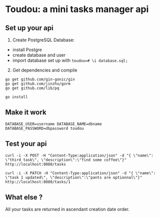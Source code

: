 # Toudou: a mini tasks manager api

## Set up your api

1. Create PostgreSQL Database:
  * install Postgre
  * create database and user
  * import database set up with  `toudou=# \i database.sql; `

2. Get dependencies and compile

```
go get github.com/gin-gonic/gin
go get github.com/jinzhu/gorm
go get github.com/lib/pq

```
```
go install

```

## Make it work

```
DATABASE_USER=username DATABASE_NAME=dbname DATABASE_PASSWORD=dbpassword toudou

```

## Test your api

```
curl -i -X POST -H "Content-Type:application/json" -d "{ \"name\": \"third task\", \"description\":\"find some coffee\"}" http://localhost:8080/tasks

```

```
curl -i -X PATCH -H "Content-Type:application/json" -d "{ \"name\": \"task 1 updated\", \"description\":\"pants are optionnal\"}" http://localhost:8080/tasks/1

```

## What else ?

All your tasks are returned in ascendant creation date order.
